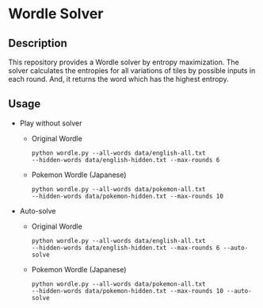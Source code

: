 # Wordle Solver

## Description
This repository provides a Wordle solver by entropy maximization. The solver calculates the entropies for all variations of tiles by possible inputs in each round. And, it returns the word which has the highest entropy.

## Usage

* Play without solver
    + Original Wordle
        ```
        python wordle.py --all-words data/english-all.txt
        --hidden-words data/english-hidden.txt --max-rounds 6
        ```

    + Pokemon Wordle (Japanese)
        ```
        python wordle.py --all-words data/pokemon-all.txt
        --hidden-words data/pokemon-hidden.txt --max-rounds 10
        ```

* Auto-solve
    + Original Wordle
        ```
        python wordle.py --all-words data/english-all.txt
        --hidden-words data/english-hidden.txt --max-rounds 6 --auto-solve
        ```

    + Pokemon Wordle (Japanese)
        ```
        python wordle.py --all-words data/pokemon-all.txt
        --hidden-words data/pokemon-hidden.txt --max-rounds 10 --auto-solve
        ```

